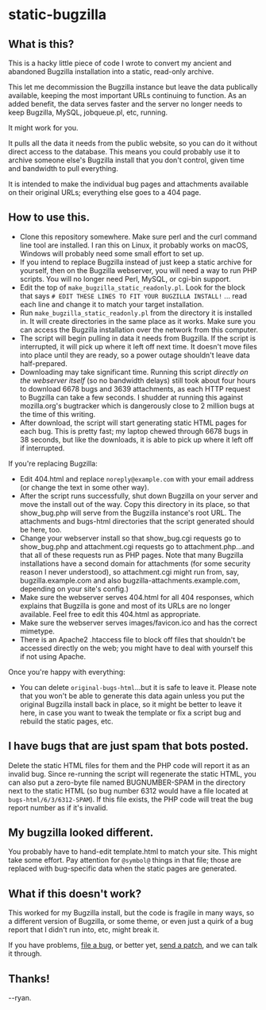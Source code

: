 # static-bugzilla

## What is this?

This is a hacky little piece of code I wrote to convert my ancient and
abandoned Bugzilla installation into a static, read-only archive.

This let me decommission the Bugzilla instance but leave the data publically
available, keeping the most important URLs continuing to function. As an added
benefit, the data serves faster and the server no longer needs to keep
Bugzilla, MySQL, jobqueue.pl, etc, running.

It might work for you.

It pulls all the data it needs from the public website, so you can do it
without direct access to the database. This means you could probably use it
to archive someone else's Bugzilla install that you don't control, given time
and bandwidth to pull everything.

It is intended to make the individual bug pages and attachments available on
their original URLs; everything else goes to a 404 page.

## How to use this.

- Clone this repository somewhere. Make sure perl and the curl command line
  tool are installed. I ran this on Linux, it probably works on macOS, Windows
  will probably need some small effort to set up.
- If you intend to replace Bugzilla instead of just keep a static archive for
  yourself, then on the Bugzilla webserver, you will need a way to run PHP
  scripts. You will no longer need Perl, MySQL, or cgi-bin support.
- Edit the top of `make_bugzilla_static_readonly.pl`. Look for the block
  that says `# EDIT THESE LINES TO FIT YOUR BUGZILLA INSTALL!` ... read each
  line and change it to match your target installation.
- Run `make_bugzilla_static_readonly.pl` from the directory it is installed in.
  It will create directories in the same place as it works. Make sure you can
  access the Bugzilla installation over the network from this computer.
- The script will begin pulling in data it needs from Bugzilla. If the script
  is interrupted, it will pick up where it left off next time. It doesn't
  move files into place until they are ready, so a power outage shouldn't
  leave data half-prepared.
- Downloading may take significant time. Running this script _directly on the
  webserver itself_ (so no bandwidth delays) still took about four hours to
  download 6678 bugs and 3639 attachments, as each HTTP request to Bugzilla
  can take a few seconds. I shudder at running this against mozilla.org's
  bugtracker which is dangerously close to 2 million bugs at the time of this
  writing.
- After download, the script will start generating static HTML pages for each
  bug. This is pretty fast; my laptop chewed through 6678 bugs in 38 seconds,
  but like the downloads, it is able to pick up where it left off if
  interrupted.

If you're replacing Bugzilla:

- Edit 404.html and replace `noreply@example.com` with your email address (or
  change the text in some other way).
- After the script runs successfully, shut down Bugzilla on your server and
  move the install out of the way. Copy this directory in its place, so that
  show_bug.php will serve from the Bugzilla instance's root URL. The attachments
  and bugs-html directories that the script generated should be here, too.
- Change your webserver install so that show_bug.cgi requests go to
  show_bug.php and attachment.cgi requests go to attachment.php...and that
  all of these requests run as PHP pages. Note that many Bugzilla installations
  have a second domain for attachments (for some security reason I never
  understood), so attachment.cgi might run from, say, bugzilla.example.com and
  also bugzilla-attachments.example.com, depending on your site's config.)
- Make sure the webserver serves 404.html for all 404 responses, which
  explains that Bugzilla is gone and most of its URLs are no longer available.
  Feel free to edit this 404.html as appropriate.
- Make sure the webserver serves images/favicon.ico and has the correct mimetype.
- There is an Apache2 .htaccess file to block off files that shouldn't be
  accessed directly on the web; you might have to deal with yourself this if
  not using Apache.


Once you're happy with everything:

- You can delete `original-bugs-html`...but it is safe to leave it. Please
  note that you won't be able to generate this data again unless you put the
  original Bugzilla install back in place, so it might be better to leave it
  here, in case you want to tweak the template or fix a script bug and rebuild
  the static pages, etc.


## I have bugs that are just spam that bots posted.

Delete the static HTML files for them and the PHP code will report it as an
invalid bug. Since re-running the script will regenerate the static HTML, you
can also put a zero-byte file named BUGNUMBER-SPAM in the directory next to the
static HTML (so bug number 6312 would have a file located at
`bugs-html/6/3/6312-SPAM`). If this file exists, the PHP code will treat the
bug report number as if it's invalid.


## My bugzilla looked different.

You probably have to hand-edit template.html to match your site. This might
take some effort. Pay attention for `@symbol@` things in that file; those are
replaced with bug-specific data when the static pages are generated.


## What if this doesn't work?

This worked for my Bugzilla install, but the code is fragile in many ways, so
a different version of Bugzilla, or some theme, or even just a quirk of a bug
report that I didn't run into, etc, might break it.

If you have problems, [file a bug](https://github.com/icculus/static-bugzilla/issues),
or better yet, [send a patch](https://github.com/icculus/static-bugzilla/pulls), and
we can talk it through.

## Thanks!

--ryan.

